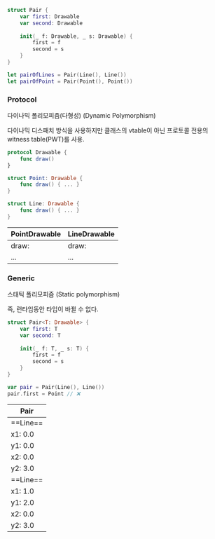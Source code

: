 ```swift
struct Pair {
    var first: Drawable
    var second: Drawable
    
    init(_ f: Drawable, _ s: Drawable) {
        first = f
        second = s
    }
}

let pairOfLines = Pair(Line(), Line())
let pairOfPoint = Pair(Point(), Point())
```

### Protocol

다이나믹 폴리모피즘(다형성) (Dynamic Polymorphism)

다이나믹 디스패치 방식을 사용하지만 클래스의 vtable이 아닌 프로토콜 전용의 witness table(PWT)를 사용.

```swift
protocol Drawable {
    func draw()
}

struct Point: Drawable {
    func draw() { ... }
}

struct Line: Drawable {
    func draw() { ... }
}
```

| PointDrawable | LineDrawable |
| ------------- | ------------ |
| draw:         | draw:        |
| ...           | ...          |




### Generic

스태틱 폴리모피즘 (Static polymorphism)

즉, 런타임동안 타입이 바뀔 수 없다.

```swift
struct Pair<T: Drawable> {
    var first: T
    var second: T
    
    init(_ f: T, _ s: T) {
        first = f
        second = s
    }
}

var pair = Pair(Line(), Line())
pair.first = Point // ❌
```

| Pair |
| ---- |
| ==Line== |
| x1: 0.0 |
| y1: 0.0 |
| x2: 0.0 |
| y2: 3.0 |
| ==Line== |
| x1: 1.0 |
| y1: 2.0 |
| x2: 0.0 |
| y2: 3.0 |

